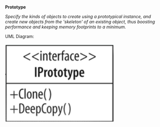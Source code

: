 **Prototype**

_Specify the kinds of objects to create using a prototypical instance, and create new objects from the 'skeleton' of an
existing object, thus boosting performance and keeping memory footprints to a minimum._

UML Diagram:

![UML Diagram](prototype_uml.png)